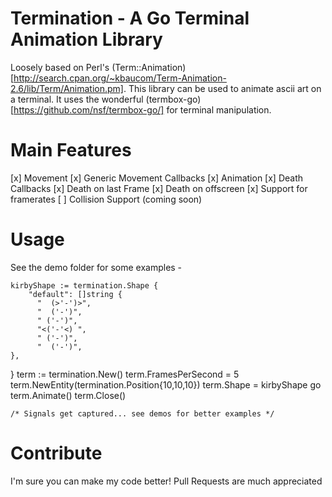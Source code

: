 # Termination - A Go Terminal Animation Library

Loosely based on Perl's (Term::Animation)[http://search.cpan.org/~kbaucom/Term-Animation-2.6/lib/Term/Animation.pm].  This library can be used to animate ascii art on a terminal.  It uses the wonderful (termbox-go)[https://github.com/nsf/termbox-go/] for terminal manipulation.

# Main Features

 [x] Movement
 [x] Generic Movement Callbacks
 [x] Animation
 [x] Death Callbacks
 [x] Death on last Frame
 [x] Death on offscreen
 [x] Support for framerates
 [ ] Collision Support (coming soon)
 

# Usage

See the demo folder for some examples - 

	kirbyShape := termination.Shape {
	    "default": []string {
	      "  (>'-')>",
	      "  ('-')",
	      " ('-')",
	      "<('-'<) ",
	      " ('-')",
	      "  ('-')",
    },
}
	term := termination.New()
	term.FramesPerSecond = 5
	term.NewEntity(termination.Position{10,10,10})
	term.Shape = kirbyShape
	go term.Animate()
	term.Close()

	/* Signals get captured... see demos for better examples */

# Contribute

I'm sure you can make my code better!  Pull Requests are much appreciated


